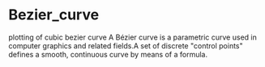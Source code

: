 # Bezier_curve
plotting of cubic bezier curve
A Bézier curve is a parametric curve used in computer graphics and related fields.A set of discrete "control points" defines a smooth, continuous curve by means of a formula.
